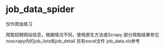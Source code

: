 # job_data_spider
仅作爬虫练习

爬取招聘网站信息，根据情况不同，使用原生方法或Scrapy
部分爬取结果参见noscrapy内的job_lists和job_detail
另有excel文件 job_data.xls参考